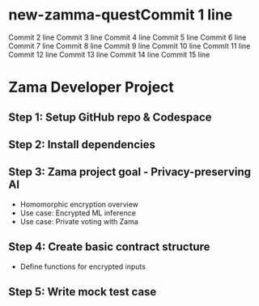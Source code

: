 

# new-zamma-questCommit 1 line
Commit 2 line
Commit 3 line
Commit 4 line
Commit 5 line
Commit 6 line
Commit 7 line
Commit 8 line
Commit 9 line
Commit 10 line
Commit 11 line
Commit 12 line
Commit 13 line
Commit 14 line
Commit 15 line
# Zama Developer Project
## Step 1: Setup GitHub repo & Codespace
## Step 2: Install dependencies
## Step 3: Zama project goal - Privacy-preserving AI
- Homomorphic encryption overview
- Use case: Encrypted ML inference
- Use case: Private voting with Zama
## Step 4: Create basic contract structure
- Define functions for encrypted inputs
## Step 5: Write mock test case
